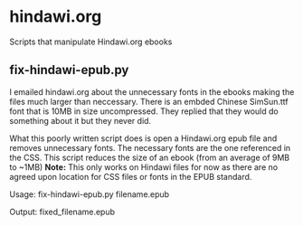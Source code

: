 # hindawi.org
Scripts that manipulate Hindawi.org ebooks

## fix-hindawi-epub.py

I emailed hindawi.org about the unnecessary fonts in the ebooks making the files much larger than neccessary. There is an embded Chinese SimSun.ttf font that is 10MB in size uncompressed. They replied that they would do something about it but they never did.

What this poorly written script does is open a Hindawi.org epub file and removes unnecessary fonts. The necessary fonts are the one referenced in the CSS. This script reduces the size of an ebook (from an average of 9MB to ~1MB) 
__Note:__ This only works on Hindawi files for now as there are no agreed upon location for CSS files or fonts in the EPUB standard.

Usage: fix-hindawi-epub.py filename.epub

Output: fixed_filename.epub
